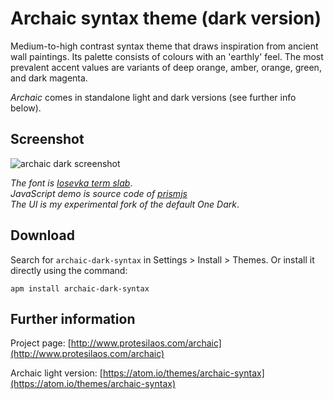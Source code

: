 # Archaic syntax theme (dark version)

Medium-to-high contrast syntax theme that draws inspiration from ancient wall paintings. Its palette consists of colours with an 'earthly' feel. The most prevalent accent values are variants of deep orange, amber, orange, green, and dark magenta.

*Archaic* comes in standalone light and dark versions (see further info below).

## Screenshot

![archaic dark screenshot](https://raw.githubusercontent.com/protesilaos/prot16/master/archaic/img/archaic_dark_sample.png)

*The font is [Iosevka term slab](https://github.com/be5invis/Iosevka)*.  
*JavaScript demo is source code of [prismjs](http://prismjs.com/)*  
*The UI is my experimental fork of the default One Dark*.

## Download

Search for `archaic-dark-syntax` in Settings > Install > Themes. Or install it directly using the command:

```shell
apm install archaic-dark-syntax
```

## Further information

Project page: [http://www.protesilaos.com/archaic](http://www.protesilaos.com/archaic)

Archaic light version: [https://atom.io/themes/archaic-syntax](https://atom.io/themes/archaic-syntax)
